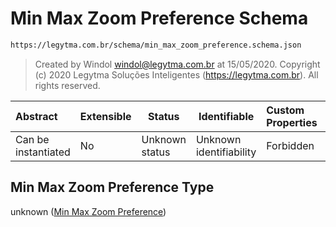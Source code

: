 # Min Max Zoom Preference Schema

```txt
https://legytma.com.br/schema/min_max_zoom_preference.schema.json
```




> Created by Windol [windol@legytma.com.br](mailto:windol@legytma.com.br) at 15/05/2020.
> Copyright (c) 2020 Legytma Soluções Inteligentes (<https://legytma.com.br>). All rights reserved.
>

| Abstract            | Extensible | Status         | Identifiable            | Custom Properties | Additional Properties | Access Restrictions | Defined In                                                                                                  |
| :------------------ | ---------- | -------------- | ----------------------- | :---------------- | --------------------- | ------------------- | ----------------------------------------------------------------------------------------------------------- |
| Can be instantiated | No         | Unknown status | Unknown identifiability | Forbidden         | Allowed               | none                | [min_max_zoom_preference.schema.json](../schema/min_max_zoom_preference.schema.json "open original schema") |

## Min Max Zoom Preference Type

unknown ([Min Max Zoom Preference](min_max_zoom_preference.md))
